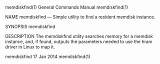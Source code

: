 memdiskfind(1)                                                                             General Commands Manual                                                                             memdiskfind(1)



NAME
       memdiskfind — Simple utility to find a resident memdisk instance.

SYNOPSIS
       memdiskfind

DESCRIPTION
       The memdiskfind utility searches memory for a memdisk instance, and, if found, outputs the parameters needed to use the hram driver in Linux to map it.



memdiskfind                                                                                      17 Jan 2014                                                                                   memdiskfind(1)
